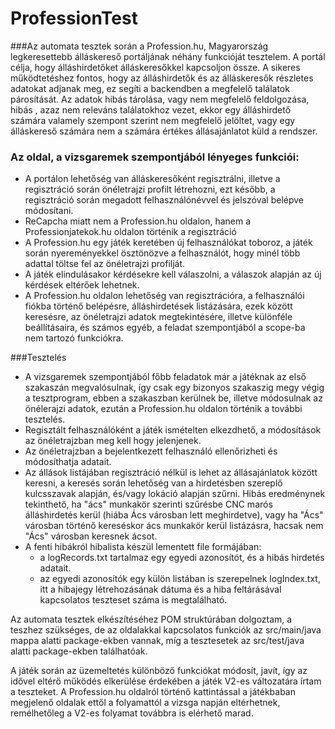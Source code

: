 # ProfessionTest
###Az automata tesztek során a Profession.hu, Magyarország legkeresettebb álláskereső portáljának néhány funkcióját tesztelem.
A portál célja, hogy álláshirdetőket álláskeresőkkel kapcsoljon össze. A sikeres működtetéshez fontos, hogy az álláshirdetők és az álláskeresők részletes adatokat adjanak meg, ez segíti a backendben a megfelelő találatok párosítását.
Az adatok hibás tárolása, vagy nem megfelelő feldolgozása, hibás , azaz nem releváns találatokhoz vezet, ekkor egy álláshirdető számára valamely szempont szerint nem megfelelő jelöltet, vagy egy álláskereső számára nem a számára értékes állásajánlatot küld a rendszer.

### Az oldal, a vizsgaremek szempontjából lényeges funkciói:
- A portálon lehetőség van álláskeresőként regisztrálni, illetve a regisztráció során önéletrajzi profilt létrehozni,
  ezt később, a regisztráció során megadott felhasználónévvel és jelszóval belépve módosítani.
- ReCapcha miatt nem a Profession.hu oldalon, hanem a Professionjatekok.hu oldalon történik a regisztráció 
- A Profession.hu egy játék keretében új felhasználókat toboroz, a játék során nyereményekkel ösztönözve a felhasználót, 
  hogy minél több adattal töltse fel az önéletrajzi profilját.
- A játék elindulásakor kérdésekre kell válaszolni, a válaszok alapján az új kérdések eltérőek lehetnek.
- A Profession.hu oldalon lehetőség van regisztrációra, a felhasználói fiókba történő belépésre, álláshirdetések listázására, ezek között keresésre, az önéletrajzi adatok megtekintésére, illetve különféle beállításaira, és számos egyéb, a feladat szempontjából a scope-ba nem tartozó funkciókra.

###Tesztelés 
- A vizsgaremek szempontjából főbb feladatok már a játéknak az első szakaszán megvalósulnak, így csak 
  egy bizonyos szakaszig megy végig a tesztprogram, ebben a szakaszban kerülnek be, illetve módosulnak az önélerajzi adatok, 
  ezután a Profession.hu oldalon történik a további tesztelés.
- Regisztált felhasználóként a játék ismételten elkezdhető, a módosítások az önéletrajzban meg kell hogy jelenjenek.
- Az önéletrajzban a bejelentkezett felhasználó ellenőrizheti és módosíthatja adatait.
- Az állások listájában regisztráció nélkül is lehet az állásajánlatok között keresni, a keresés során lehetőség van 
  a hirdetésben szereplő kulcsszavak alapján, és/vagy lokáció alapján szűrni. Hibás eredménynek tekinthető, 
  ha "ács" munkakör szerinti szűrésbe CNC marós álláshirdetés kerül (hiába Ács városban lett meghirdetve), 
  vagy ha "Ács" városban történő kereséskor ács munkakör kerül listázásra, hacsak nem "Ács" városban keresnek ácsot.
- A fenti hibákról hibalista készül lementett file formájában:
  - a logRecords.txt tartalmaz egy egyedi azonosítót, és a hibás hirdetés adatait.
  - az egyedi azonosítók egy külön listában is szerepelnek logIndex.txt, itt a hibajegy létrehozásának dátuma és 
    a hiba feltárásával kapcsolatos teszteset száma is megtalálható.

Az automata tesztek elkészítéséhez POM struktúrában dolgoztam, a teszhez szükséges, de az oldalakkal kapcsolatos funkciók 
az src/main/java mappa alatti package-ekben vannak, míg a tesztesetek az src/test/java alatti package-ekben találhatóak.

A játék során az üzemeltetés különböző funkciókat módosít, javít, így az idővel eltérő működés elkerülése érdekében a játék V2-es változatára írtam a teszteket. A Profession.hu oldalról történő kattintással a játékbaban megjelenő oldalak ettől a folyamattól a vizsga napján eltérhetnek, remélhetőleg a V2-es folyamat továbbra is elérhető marad.


